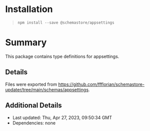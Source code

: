 # Installation
> `npm install --save @schemastore/appsettings`

# Summary
This package contains type definitions for appsettings.

## Details
Files were exported from https://github.com/ffflorian/schemastore-updater/tree/main/schemas/appsettings.

## Additional Details
* Last updated: Thu, Apr 27, 2023, 09:50:34 GMT
* Dependencies: none
